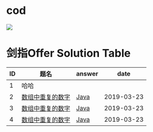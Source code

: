 # cod
![](https://img.shields.io/badge/java-1.8-blue.svg)

# 剑指Offer Solution Table

| ID   | 题名 | answer | date |
| ---- | ---- | ------ | ---- |
| 1    | 哈哈 |        |      |
| 2    | [数组中重复的数字](https://www.nowcoder.com/practice/623a5ac0ea5b4e5f95552655361ae0a8) | [Java](https://github.com/ZiTian8/cod/tree/master/src/leetcode/easy/c235lowestcommonancestor/LowestCommonAncestor/java.java) | 2019-03-23 |
| 3    | [数组中重复的数字](https://www.nowcoder.com/practice/623a5ac0ea5b4e5f95552655361ae0a8) | [Java](https://github.com/ZiTian8/leetcode/tree/master/src/leetcode/easy/c235lowestcommonancestor/LowestCommonAncestor.java) | 2019-03-23 |
| 4    | [数组中重复的数字](https://www.nowcoder.com/practice/623a5ac0ea5b4e5f95552655361ae0a8) | [Java](https://github.com/ZiTian8/cod/tree/master/src/leetcode/easy/c235lowestcommonancestor/LowestCommonAncestor/java.java) | 2019-03-23 |

